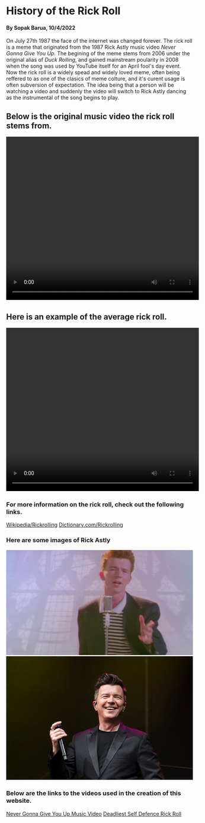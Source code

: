 <body>
  <h1> History of the Rick Roll </h1>
  <h4> By Sopak Barua, 10/4/2022 </h4>
  <p1> On July 27th 1987 the face of the internet was changed forever. The rick roll is a meme that originated from the 1987 Rick Astly music video</p1><i> Never Gonna Give You Up.</i> <p2>The begining of the meme stems from 2006 under the original alias of <i>Duck Rolling</i>, and gained mainstream poularity in 2008 when the song was used by YouTube itself for an April fool's day event. Now the rick roll is a widely spead and widely loved meme, often being reffered to as one of the clasics of meme colture, and it's curent usage is often subversion of expectation. The idea being that a person will be watching a video and suddenly the video will switch to Rick Astly dancing as the instrumental of the song begins to play.                                                                                                                                              
   </p2>
    
                        
  <h2> Below is the original music video the rick roll stems from. </h2>
<video width="520" height="440" controls>
  <source src="Y2Mate.is - Rick Astley - Never Gonna Give You Up (Official Music Video)-dQw4w9WgXcQ-480p-1654732590863.mp4" type="video/mp4">
</video>
<h2> Here is an example of the average rick roll.</h2>
<video width="520" height="440" controls>
  <source src="the deadliest self defence move.mp4" type="video/mp4">
</video>
  <h3> For more information on the rick roll, check out the following links. </h3>
<a href="https://www.dictionary.com/e/slang/rickrolling/">Wikipedia/Rickrolling</a>
<a href="https://www.dictionary.com/e/slang/rickrolling/">Dictionary.com/Rickrolling</a>
  <h3> Here are some images of Rick Astly</h3>
<img src="Rick-Astley-Never-Gonna-Give-You-Up.jpg" alt="Rick Astly">
<img src="rick-astley-villa-maria-2020-billboard-1548-1627575428.jpg" alt="Rick Astly 2020">
<h3> Below are the links to the videos used in the creation of this website.</h3>
<a href="https://www.youtube.com/watch?v=dQw4w9WgXcQ">Never Gonna Give You Up Music Video</a>
<a href="https://www.youtube.com/shorts/xHEgHjJvR94">Deadliest Self Defence Rick Roll</a>
</body>
